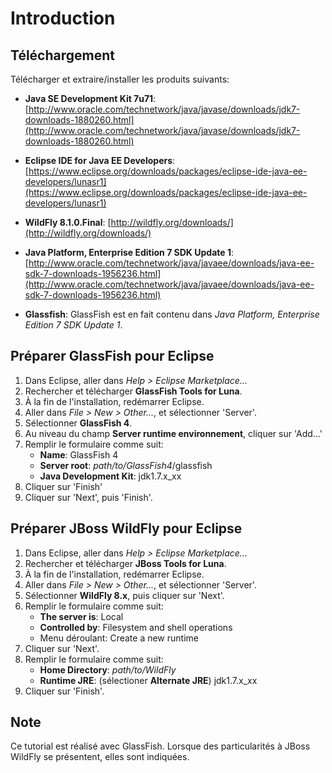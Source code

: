 Introduction
============

Téléchargement
--------------
Télécharger et extraire/installer les produits suivants:

- **Java SE Development Kit 7u71**:
[http://www.oracle.com/technetwork/java/javase/downloads/jdk7-downloads-1880260.html](http://www.oracle.com/technetwork/java/javase/downloads/jdk7-downloads-1880260.html)

- **Eclipse IDE for Java EE Developers**:
[https://www.eclipse.org/downloads/packages/eclipse-ide-java-ee-developers/lunasr1](https://www.eclipse.org/downloads/packages/eclipse-ide-java-ee-developers/lunasr1)

- **WildFly 8.1.0.Final**:
[http://wildfly.org/downloads/](http://wildfly.org/downloads/)

- **Java Platform, Enterprise Edition 7 SDK Update 1**:
[http://www.oracle.com/technetwork/java/javaee/downloads/java-ee-sdk-7-downloads-1956236.html](http://www.oracle.com/technetwork/java/javaee/downloads/java-ee-sdk-7-downloads-1956236.html)

- **Glassfish**: GlassFish est en fait contenu dans *Java Platform, Enterprise Edition 7 SDK Update 1*.


Préparer GlassFish pour Eclipse
-------------------------------
1. Dans Eclipse, aller dans *Help > Eclipse Marketplace...*
2. Rechercher et télécharger **GlassFish Tools for Luna**.
3. À la fin de l'installation, redémarrer Eclipse.
4. Aller dans *File > New > Other...*, et sélectionner 'Server'.
5. Sélectionner **GlassFish 4**.
6. Au niveau du champ **Server runtime environnement**, cliquer sur 'Add...'
7. Remplir le formulaire comme suit:
	- **Name**: GlassFish 4
	- **Server root**: *path/to/GlassFish4*/glassfish
	- **Java Development Kit**: jdk1.7.x_xx
8. Cliquer sur 'Finish'
9. Cliquer sur 'Next', puis 'Finish'.


Préparer JBoss WildFly pour Eclipse
-----------------------------------
1. Dans Eclipse, aller dans *Help > Eclipse Marketplace...*
2. Rechercher et télécharger **JBoss Tools for Luna**.
4. À la fin de l'installation, redémarrer Eclipse.
5. Aller dans *File > New > Other...*, et sélectionner 'Server'.
6. Sélectionner **WildFly 8.x**, puis cliquer sur 'Next'.
7. Remplir le formulaire comme suit:
	- **The server is**: Local
	- **Controlled by**: Filesystem and shell operations
	- Menu déroulant: Create a new runtime
8. Cliquer sur 'Next'.
9. Remplir le formulaire comme suit:
	- **Home Directory**: *path/to/WildFly*
	- **Runtime JRE**: (sélectioner **Alternate JRE**) jdk1.7.x_xx
10. Cliquer sur 'Finish'.


Note
----
Ce tutorial est réalisé avec GlassFish.
Lorsque des particularités à JBoss WildFly se présentent, elles sont indiquées.

